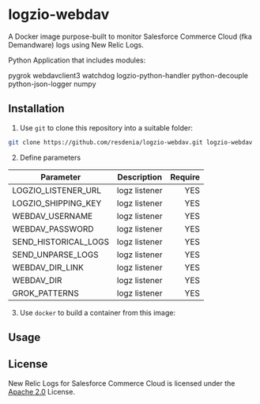 # logzio-webdav

A Docker image purpose-built to monitor Salesforce Commerce Cloud (fka Demandware) logs using New Relic Logs.

Python Application that includes modules:

pygrok
webdavclient3
watchdog
logzio-python-handler
python-decouple
python-json-logger
numpy

## Installation

1. Use `git` to clone this repository into a suitable folder:

```sh
git clone https://github.com/resdenia/logzio-webdav.git logzio-webdav
```

2. Define parameters

| Parameter            |  Description  | Require |
| -------------------- | :-----------: | ------: |
| LOGZIO_LISTENER_URL  | logz listener |     YES |
| LOGZIO_SHIPPING_KEY  | logz listener |     YES |
| WEBDAV_USERNAME      | logz listener |     YES |
| WEBDAV_PASSWORD      | logz listener |     YES |
| SEND_HISTORICAL_LOGS | logz listener |     YES |
| SEND_UNPARSE_LOGS    | logz listener |     YES |
| WEBDAV_DIR_LINK      | logz listener |     YES |
| WEBDAV_DIR           | logz listener |     YES |
| GROK_PATTERNS        | logz listener |     YES |

3. Use `docker` to build a container from this image:

## Usage

## License

New Relic Logs for Salesforce Commerce Cloud is licensed under the [Apache 2.0](http://apache.org/licenses/LICENSE-2.0.txt) License.
